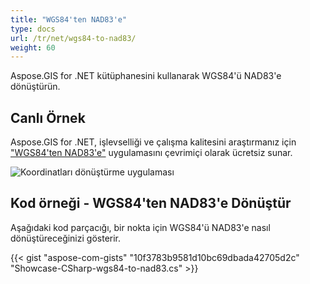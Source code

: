 ```yaml
---
title: "WGS84'ten NAD83'e"
type: docs
url: /tr/net/wgs84-to-nad83/
weight: 60
---
```


Aspose.GIS for .NET kütüphanesini kullanarak WGS84'ü NAD83'e dönüştürün.

## **Canlı Örnek**

Aspose.GIS for .NET, işlevselliği ve çalışma kalitesini araştırmanız için ["WGS84'ten NAD83'e"](https://products.aspose.app/gis/transformation/wgs84-to-nad83) uygulamasını çevrimiçi olarak ücretsiz sunar.

![Koordinatları dönüştürme uygulaması](transform-coordinates.png)

## **Kod örneği - WGS84'ten NAD83'e Dönüştür**

Aşağıdaki kod parçacığı, bir nokta için WGS84'ü NAD83'e nasıl dönüştüreceğinizi gösterir.

{{< gist "aspose-com-gists" "10f3783b9581d10bc69dbada42705d2c" "Showcase-CSharp-wgs84-to-nad83.cs" >}}
